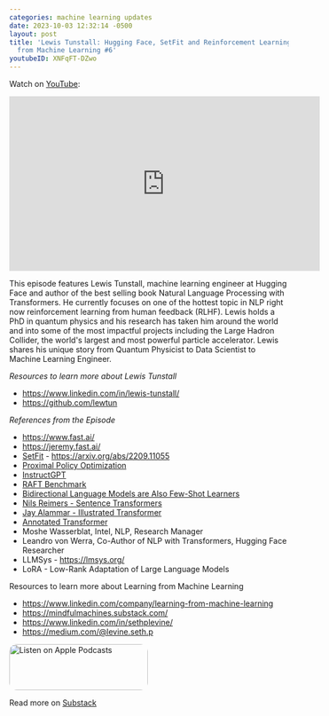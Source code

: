 ```yaml
---
categories: machine learning updates
date: 2023-10-03 12:32:14 -0500
layout: post
title: 'Lewis Tunstall: Hugging Face, SetFit and Reinforcement Learning | Learning
  from Machine Learning #6'
youtubeID: XNFqFT-DZwo
---
```

Watch on [YouTube](https://www.youtube.com/watch?v=XNFqFT-DZwo):
<iframe width="560" height="315" src="https://www.youtube.com/embed/XNFqFT-DZwo" title="YouTube video player" frameborder="0" allow="accelerometer; autoplay; clipboard-write; encrypted-media; gyroscope; picture-in-picture; web-share" allowfullscreen></iframe>

<p>This episode features Lewis Tunstall, machine learning engineer at Hugging Face and author of the best selling book Natural Language Processing with Transformers. He currently focuses on one of the hottest topic in NLP right now reinforcement learning from human feedback (RLHF). Lewis holds a PhD in quantum physics and his research has taken him around the world and into some of the most impactful projects including the Large Hadron Collider, the world's largest and most powerful particle accelerator. Lewis shares his unique story from Quantum Physicist to Data Scientist to Machine Learning Engineer. </p><p><em>Resources to learn more about Lewis Tunstall</em></p><ul><li><a href="https://www.linkedin.com/in/lewis-tunstall/">https://www.linkedin.com/in/lewis-tunstall/</a></li><li><a href="https://github.com/lewtun">https://github.com/lewtun</a></li></ul><p><em>References from the Episode</em></p><ul><li><a href="https://www.fast.ai/">https://www.fast.ai/</a></li><li><a href="https://jeremy.fast.ai/">https://jeremy.fast.ai/</a></li><li><a href="https://github.com/huggingface/setfit">SetFit</a> - <a href="https://arxiv.org/abs/2209.11055">https://arxiv.org/abs/2209.11055</a></li><li><a href="https://arxiv.org/abs/1707.06347">Proximal Policy Optimization</a></li><li><a href="https://openai.com/research/instruction-following">InstructGPT</a></li><li><a href="https://arxiv.org/abs/2109.14076">RAFT Benchmark</a></li><li><a href="https://openreview.net/pdf?id=wCFB37bzud4">Bidirectional Language Models are Also Few-Shot Learners</a></li><li><a href="https://youtu.be/jOj4d3JNBDU?si=JAhQdeotELxcX5F9">Nils Reimers - Sentence Transformers</a></li><li><a href="http://jalammar.github.io/illustrated-transformer/">Jay Alammar - Illustrated Transformer</a></li><li><a href="http://nlp.seas.harvard.edu/annotated-transformer/">Annotated Transformer</a></li><li>Moshe Wasserblat, Intel, NLP, Research Manager</li><li>Leandro von Werra, Co-Author of NLP with Transformers, Hugging Face Researcher</li><li>LLMSys - <a href="https://lmsys.org/">https://lmsys.org/</a></li><li>LoRA - Low-Rank Adaptation of Large Language Models</li></ul><p></p><p>Resources to learn more about Learning from Machine Learning</p><ul><li><a href="https://www.linkedin.com/company/learning-from-machine-learning">https://www.linkedin.com/company/learning-from-machine-learning</a></li><li><a href="https://mindfulmachines.substack.com/">https://mindfulmachines.substack.com/</a></li><li><a href="https://www.linkedin.com/in/sethplevine/">https://www.linkedin.com/in/sethplevine/</a></li><li><a href="https://medium.com/@levine.seth.p">https://medium.com/@levine.seth.p</a></li></ul>

<a href="https://podcasts.apple.com/us/podcast/learning-from-machine-learning/id1663925230?itsct=podcast_box_badge&amp;itscg=30200&amp;ls=1" style="display: inline-block; overflow: hidden; border-radius: 13px; width: 250px; height: 83px;"><img src="https://tools.applemediaservices.com/api/badges/listen-on-apple-podcasts/badge/en-us?size=250x83&amp;releaseDate=1673288700" alt="Listen on Apple Podcasts" style="border-radius: 13px; width: 250px; height: 83px;"></a>

Read more on [Substack](https://mindfulmachines.substack.com/p/lewis-tunstall-hugging-face-setfit)